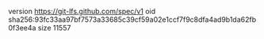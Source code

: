 version https://git-lfs.github.com/spec/v1
oid sha256:93fc33aa97bf7573a33685c39cf59a02e1ccf7f9c8dfa4ad9b1da62fb0f3ee4a
size 11557
